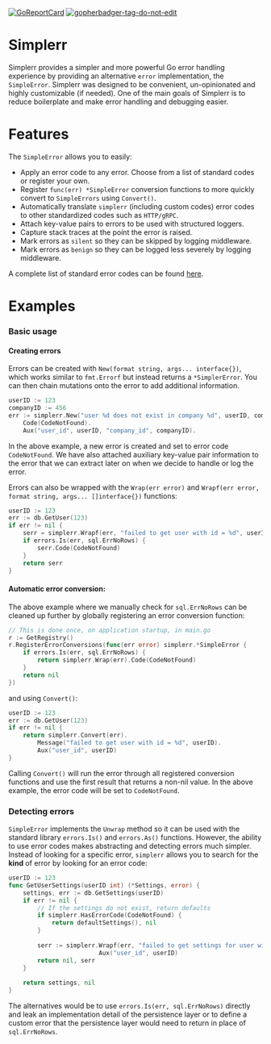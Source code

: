 [![GoReportCard](https://goreportcard.com/badge/github.com/lobocv/simplerr)](https://goreportcard.com/badge/github.com/lobocv/simplerr)
<a href='https://github.com/jpoles1/gopherbadger' target='_blank'>![gopherbadger-tag-do-not-edit](https://img.shields.io/badge/Go%20Coverage-98%25-brightgreen.svg?longCache=true&style=flat)</a>


# Simplerr

Simplerr provides a simpler and more powerful Go error handling experience by providing an alternative `error` 
implementation, the `SimpleError`. Simplerr was designed to be convenient, un-opinionated and highly customizable (if needed).
One of the main goals of Simplerr is to reduce boilerplate and make error handling and debugging easier.

# Features

The `SimpleError` allows you to easily:

- Apply an error code to any error. Choose from a list of standard codes or register your own.
- Register `func(err) *SimpleError` conversion functions to more quickly convert to `SimpleErrors` using `Convert()`.
- Automatically translate `simplerr` (including custom codes) error codes to other standardized codes such as `HTTP/gRPC`.
- Attach key-value pairs to errors to be used with structured loggers.
- Capture stack traces at the point the error is raised.
- Mark errors as `silent` so they can be skipped by logging middleware.
- Mark errors as `benign` so they can be logged less severely by logging middleware.

A complete list of standard error codes can be found [here](https://github.com/lobocv/simplerr/blob/master/codes.go).

# Examples

### Basic usage

#### Creating errors
Errors can be created with `New(format string, args... interface{})`, which works similar to `fmt.Errorf` but instead
returns a `*SimplerError`. You can then chain mutations onto the error to add additional information.

```go
userID := 123
companyID := 456
err := simplerr.New("user %d does not exist in company %d", userID, companyID).
	Code(CodeNotFound).
	Aux("user_id", userID, "company_id", companyID).
```

In the above example, a new error is created and set to error code `CodeNotFound`. We have also attached auxiliary
key-value pair information to the error that we can extract later on when we decide to handle or log the error.

Errors can also be wrapped with the `Wrap(err error)` and `Wrapf(err error, format string, args... []interface{})` functions:

```go
userID := 123
err := db.GetUser(123)
if err != nil {
    serr = simplerr.Wrapf(err, "failed to get user with id = %d", userID).Aux("user_id", userID)
    if errors.Is(err, sql.ErrNoRows) {
        serr.Code(CodeNotFound)   
    }
    return serr
}
```

#### Automatic error conversion:

The above example where we manually check for `sql.ErrNoRows` can be cleaned up further by globally registering an error 
conversion function:

```go
// This is done once, on application startup, in main.go
r := GetRegistry()
r.RegisterErrorConversions(func(err error) simplerr.*SimpleError {
    if errors.Is(err, sql.ErrNoRows) {
        return simplerr.Wrap(err).Code(CodeNotFound)
    }
    return nil
})
```
and using `Convert()`:
```go
userID := 123
err := db.GetUser(123)
if err != nil {
    return simplerr.Convert(err).
		Message("failed to get user with id = %d", userID).
		Aux("user_id", userID)
}
```

Calling `Convert()` will run the error through all registered conversion functions and 
use the first result that returns a non-nil value. In the above example, the error code
will be set to `CodeNotFound`.

### Detecting errors

`SimpleError` implements the `Unwrap` method so it can be used with the standard library
`errors.Is()` and `errors.As()` functions. However, the ability to use error codes makes
abstracting and detecting errors much simpler. Instead of looking for a specific error, `simplerr`
allows you to search for the **kind** of error by looking for an error code:

```go
userID := 123
func GetUserSettings(userID int) (*Settings, error) {
    settings, err := db.GetSettings(userID)
    if err != nil {
        // If the settings do not exist, return defaults
        if simplerr.HasErrorCode(CodeNotFound) {
            return defaultSettings(), nil
        }
		
        serr := simplerr.Wrapf(err, "failed to get settings for user with id = %d", userID).
                         Aux("user_id", userID)
        return nil, serr
    }
	
    return settings, nil
}
```

The alternatives would be to use `errors.Is(err, sql.ErrNoRows)` directly and leak an implementation
detail of the persistence layer or to define a custom error that the persistence layer would need
to return in place of `sql.ErrNoRows`. 
